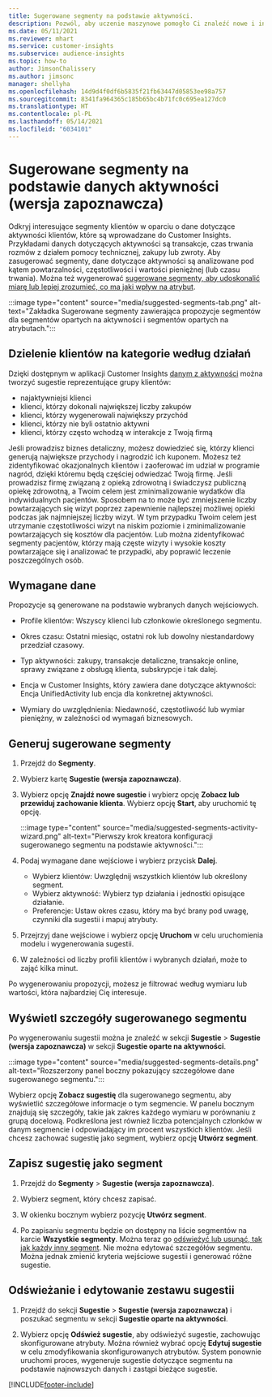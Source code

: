 ```yaml
---
title: Sugerowane segmenty na podstawie aktywności.
description: Pozwól, aby uczenie maszynowe pomogło Ci znaleźć nowe i interesujące segmenty na podstawie aktywności klientów.
ms.date: 05/11/2021
ms.reviewer: mhart
ms.service: customer-insights
ms.subservice: audience-insights
ms.topic: how-to
author: JimsonChalissery
ms.author: jimsonc
manager: shellyha
ms.openlocfilehash: 14d9d4f0df6b5835f21fb63447d05853ee98a757
ms.sourcegitcommit: 8341fa964365c185b65bc4b71fc0c695ea127dc0
ms.translationtype: HT
ms.contentlocale: pl-PL
ms.lasthandoff: 05/14/2021
ms.locfileid: "6034101"
---
```

# <a name="suggested-segments-based-on-activity-data-preview"></a>Sugerowane segmenty na podstawie danych aktywności (wersja zapoznawcza)

Odkryj interesujące segmenty klientów w oparciu o dane dotyczące aktywności klientów, które są wprowadzane do Customer Insights. Przykładami danych dotyczących aktywności są transakcje, czas trwania rozmów z działem pomocy technicznej, zakupy lub zwroty. Aby zasugerować segmenty, dane dotyczące aktywności są analizowane pod kątem powtarzalności, częstotliwości i wartości pieniężnej (lub czasu trwania). Można też wygenerować [sugerowane segmenty, aby udoskonalić miarę lub lepiej zrozumieć, co ma jaki wpływ na atrybut](suggested-segments.md).

:::image type="content" source="media/suggested-segments-tab.png" alt-text="Zakładka Sugerowane segmenty zawierająca propozycje segmentów dla segmentów opartych na aktywności i segmentów opartych na atrybutach.":::

## <a name="categorize-customers-by-activity"></a>Dzielenie klientów na kategorie według działań

Dzięki dostępnym w aplikacji Customer Insights [danym z aktywności](activities.md) można tworzyć sugestie reprezentujące grupy klientów:

- najaktywniejsi klienci 
- klienci, którzy dokonali największej liczby zakupów 
- klienci, którzy wygenerowali największy przychód 
- klienci, którzy nie byli ostatnio aktywni 
- klienci, którzy często wchodzą w interakcje z Twoją firmą  

Jeśli prowadzisz biznes detaliczny, możesz dowiedzieć się, którzy klienci generują największe przychody i nagrodzić ich kuponem. Możesz też zidentyfikować okazjonalnych klientów i zaoferować im udział w programie nagród, dzięki któremu będą częściej odwiedzać Twoją firmę.
Jeśli prowadzisz firmę związaną z opieką zdrowotną i świadczysz publiczną opiekę zdrowotną, a Twoim celem jest zminimalizowanie wydatków dla indywidualnych pacjentów. Sposobem na to może być zmniejszenie liczby powtarzających się wizyt poprzez zapewnienie najlepszej możliwej opieki podczas jak najmniejszej liczby wizyt. W tym przypadku Twoim celem jest utrzymanie częstotliwości wizyt na niskim poziomie i zminimalizowanie powtarzających się kosztów dla pacjentów. Lub można zidentyfikować segmenty pacjentów, którzy mają częste wizyty i wysokie koszty powtarzające się i analizować te przypadki, aby poprawić leczenie poszczególnych osób. 

## <a name="required-data"></a>Wymagane dane

Propozycje są generowane na podstawie wybranych danych wejściowych. 

- Profile klientów: Wszyscy klienci lub członkowie określonego segmentu. 

- Okres czasu: Ostatni miesiąc, ostatni rok lub dowolny niestandardowy przedział czasowy.

- Typ aktywności: zakupy, transakcje detaliczne, transakcje online, sprawy związane z obsługą klienta, subskrypcje i tak dalej.  

- Encja w Customer Insights, który zawiera dane dotyczące aktywności: Encja UnifiedActivity lub encja dla konkretnej aktywności. 

- Wymiary do uwzględnienia: Niedawność, częstotliwość lub wymiar pieniężny, w zależności od wymagań biznesowych.

## <a name="generate-suggested-segments"></a>Generuj sugerowane segmenty

1. Przejdź do **Segmenty**.

1. Wybierz kartę **Sugestie (wersja zapoznawcza)**.

1. Wybierz opcję **Znajdź nowe sugestie** i wybierz opcję **Zobacz lub przewiduj zachowanie klienta**. Wybierz opcję **Start**, aby uruchomić tę opcję.

   :::image type="content" source="media/suggested-segments-activity-wizard.png" alt-text="Pierwszy krok kreatora konfiguracji sugerowanego segmentu na podstawie aktywności.":::

1. Podaj wymagane dane wejściowe i wybierz przycisk **Dalej**.

   - Wybierz klientów: Uwzględnij wszystkich klientów lub określony segment.
   - Wybierz aktywność: Wybierz typ działania i jednostki opisujące działanie.
   - Preferencje: Ustaw okres czasu, który ma być brany pod uwagę, czynniki dla sugestii i mapuj atrybuty.

1. Przejrzyj dane wejściowe i wybierz opcję **Uruchom** w celu uruchomienia modelu i wygenerowania sugestii.

1. W zależności od liczby profili klientów i wybranych działań, może to zająć kilka minut. 

Po wygenerowaniu propozycji, możesz je filtrować według wymiaru lub wartości, która najbardziej Cię interesuje. 

## <a name="view-details-of-a-suggested-segment"></a>Wyświetl szczegóły sugerowanego segmentu

Po wygenerowaniu sugestii można je znaleźć w sekcji **Sugestie** > **Sugestie (wersja zapoznawcza)** w sekcji **Sugestie oparte na aktywności**.

:::image type="content" source="media/suggested-segments-details.png" alt-text="Rozszerzony panel boczny pokazujący szczegółowe dane sugerowanego segmentu.":::

Wybierz opcję **Zobacz sugestię** dla sugerowanego segmentu, aby wyświetlić szczegółowe informacje o tym segmencie. W panelu bocznym znajdują się szczegóły, takie jak zakres każdego wymiaru w porównaniu z grupą docelową. Podkreślona jest również liczba potencjalnych członków w danym segmencie i odpowiadający im procent wszystkich klientów. Jeśli chcesz zachować sugestię jako segment, wybierz opcję **Utwórz segment**.    

## <a name="save-a-suggestion-as-a-segment"></a>Zapisz sugestię jako segment

1. Przejdź do **Segmenty** > **Sugestie (wersja zapoznawcza)**.

1. Wybierz segment, który chcesz zapisać. 

1. W okienku bocznym wybierz pozycję **Utwórz segment**. 

1. Po zapisaniu segmentu będzie on dostępny na liście segmentów na karcie **Wszystkie segmenty**. Można teraz go [odświeżyć lub usunąć, tak jak każdy inny segment](segments.md). Nie można edytować szczegółów segmentu. Można jednak zmienić kryteria wejściowe sugestii i generować różne sugestie.

## <a name="refresh-or-edit-a-set-of-suggestions"></a>Odświeżanie i edytowanie zestawu sugestii

1. Przejdź do sekcji **Sugestie** > **Sugestie (wersja zapoznawcza)** i poszukać segmentu w sekcji **Sugestie oparte na aktywności**.

1. Wybierz opcję **Odśwież sugestie**, aby odświeżyć sugestie, zachowując skonfigurowane atrybuty. Można również wybrać opcję **Edytuj sugestie** w celu zmodyfikowania skonfigurowanych atrybutów. System ponownie uruchomi proces, wygeneruje sugestie dotyczące segmentu na podstawie najnowszych danych i zastąpi bieżące sugestie.

[!INCLUDE[footer-include](../includes/footer-banner.md)]
